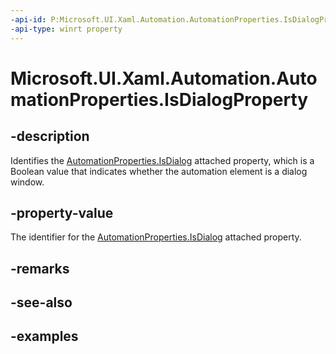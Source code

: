 ```yaml
---
-api-id: P:Microsoft.UI.Xaml.Automation.AutomationProperties.IsDialogProperty
-api-type: winrt property
---
```


<!-- Property syntax.
public DependencyProperty IsDialogProperty { get; }
-->

# Microsoft.UI.Xaml.Automation.AutomationProperties.IsDialogProperty

## -description

Identifies the [AutomationProperties.IsDialog](automationproperties_isdialog.md) attached property, which is a Boolean value that indicates whether the automation element is a dialog window.

## -property-value

The identifier for the [AutomationProperties.IsDialog](automationproperties_isdialog.md) attached property.

## -remarks

## -see-also

## -examples
